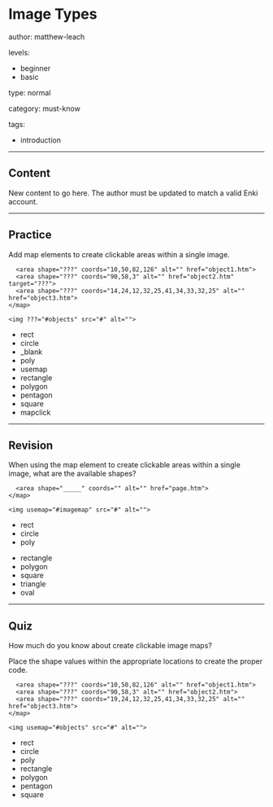 # Image Types
author: matthew-leach

levels:
  - beginner
  - basic

type: normal

category: must-know

tags:
  - introduction

---
## Content

New content to go here. The author must be updated to match a valid Enki account.

---
## Practice

Add map elements to create clickable areas within a single image.

```<map name="objects">
  <area shape="???" coords="10,50,82,126" alt="" href="object1.htm">
  <area shape="???" coords="90,58,3" alt="" href="object2.htm" target="???">
  <area shape="???" coords="14,24,12,32,25,41,34,33,32,25" alt="" href="object3.htm">
</map>

<img ???="#objects" src="#" alt="">
```

* rect
* circle
* _blank
* poly
* usemap
* rectangle
* polygon
* pentagon
* square
* mapclick

---
## Revision

When using the map element to create clickable areas within a single image, what are the available shapes?

```<map name="imagemap">
  <area shape="_____" coords="" alt="" href="page.htm">
</map>

<img usemap="#imagemap" src="#" alt="">
```

+ rect
+ circle
+ poly
- rectangle
- polygon
- square
- triangle
- oval

---
## Quiz

How much do you know about create clickable image maps?

Place the shape values within the appropriate locations to create the proper code.

```<map name="objects">
  <area shape="???" coords="10,50,82,126" alt="" href="object1.htm">
  <area shape="???" coords="90,58,3" alt="" href="object2.htm">
  <area shape="???" coords="19,24,12,32,25,41,34,33,32,25" alt="" href="object3.htm">
</map>

<img usemap="#objects" src="#" alt="">
```

* rect
* circle
* poly
* rectangle
* polygon
* pentagon
* square
